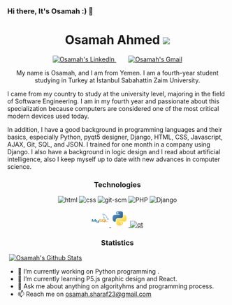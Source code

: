 ### Hi there, It's Osamah :) 👋


<h1 align="center">Osamah Ahmed <img src="https://media.giphy.com/media/hvRJCLFzcasrR4ia7z/giphy.gif" width="25px"></h1>



<p align="center">
  <a href="https://www.linkedin.com/in/osamah-sharaf-aldeen-a98240211" style="margin:0 10px">
    <img alt="Osamah's LinkedIn" width="22px" src="https://raw.githubusercontent.com/peterthehan/peterthehan/master/assets/linkedin.svg" />
  </a>&nbsp;
  <a href="mailto:osamah.sharaf23@gmail.com" style="margin:0 10px">
    <img alt="Osamah's Gmail" width="30px" src="https://raw.githubusercontent.com/jzsfkzm/color-icons-for-gmail/master/resources/Gmail-Icon.png" />
  </a>
</p>



<p align="center">My name is Osamah, and I am from Yemen. I am a fourth-year student studying in Turkey at İstanbul Sabahattin Zaim University.

I came from my country to study at the university level, majoring in the field of Software Engineering. I am in my fourth year and passionate about this specialization because computers are considered one of the most critical modern devices used today.


In addition, I have a good background in programming languages ​​and their basics, especially Python, pyqt5 designer, Django, HTML, CSS, Javascript, AJAX, Git, SQL, and JSON. I trained for one month in a company using Django. I also have a background in logic design and I read about artificial intelligence, also I keep myself up to date with new advances in computer science.</p>


<h3 align="center">Technologies</h3>


<p align="center">
<img src="https://raw.githubusercontent.com/rahul-jha98/github_readme_icons/main/language_and_tools/square/html/html.svg" alt="html" height="42px"/>
<img src="https://raw.githubusercontent.com/rahul-jha98/github_readme_icons/main/language_and_tools/square/css/css.svg" alt="css" height="42px"/>
<img src="https://raw.githubusercontent.com/rahul-jha98/github_readme_icons/main/language_and_tools/square/git-scm/git-scm.svg" alt="git-scm" height="42px"/>
<img src="https://i.ibb.co/LzmYpDX/146-1466902-php-logo-png-transparent-php-logo-png-png-removebg-preview.png" width="48" height="48" alt="PHP" />
  <img src="https://cdn.worldvectorlogo.com/logos/django.svg" width="48" height="48" alt="Django" />
<p align="center"> <a href="https://www.mysql.com/" target="_blank" rel="noreferrer"> <img src="https://raw.githubusercontent.com/devicons/devicon/master/icons/mysql/mysql-original-wordmark.svg" alt="mysql" width="40" height="40"/> </a> <a href="https://www.python.org" target="_blank" rel="noreferrer"> <img src="https://raw.githubusercontent.com/devicons/devicon/master/icons/python/python-original.svg" alt="python" width="40" height="40"/> </a> <a href="https://www.qt.io/" target="_blank" rel="noreferrer"> <img src="https://upload.wikimedia.org/wikipedia/commons/0/0b/Qt_logo_2016.svg" alt="qt" width="40" height="40"/> </a> </p>


</p>


<h3 align="center">Statistics</h3>


<a href="https://git.io/streak-stats"><img alt="" src="https://github-readme-streak-stats.herokuapp.com/?user=AhmedOsamah&theme=vue-dark&hide_border=true" height="162px" /></a>
<a href="https://github.com/anuraghazra/github-readme-stats"><img alt="Osamah's Github Stats" src="https://denvercoder1-github-readme-stats.vercel.app/api/?username=AhmedOsamah&show_icons=true&count_private=true&theme=vue-dark&hide_border=true" height="162px"/></a>




- 🔭 I’m currently working on Python programming .
- 🌱 I’m currently learning P5.js graphic design and React.
- 💬 Ask me about anything on algorityhms and programming process.
- 📫 Reach me on osamah.sharaf23@gmail.com
